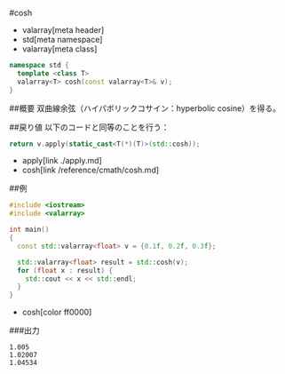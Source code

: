 #cosh
* valarray[meta header]
* std[meta namespace]
* valarray[meta class]

```cpp
namespace std {
  template <class T>
  valarray<T> cosh(const valarray<T>& v);
}
```

##概要
双曲線余弦（ハイパボリックコサイン：hyperbolic cosine）を得る。


##戻り値
以下のコードと同等のことを行う：

```cpp
return v.apply(static_cast<T(*)(T)>(std::cosh));
```
* apply[link ./apply.md]
* cosh[link /reference/cmath/cosh.md]


##例
```cpp
#include <iostream>
#include <valarray>

int main()
{
  const std::valarray<float> v = {0.1f, 0.2f, 0.3f};

  std::valarray<float> result = std::cosh(v);
  for (float x : result) {
    std::cout << x << std::endl;
  }
}
```
* cosh[color ff0000]

###出力
```
1.005
1.02007
1.04534
```



